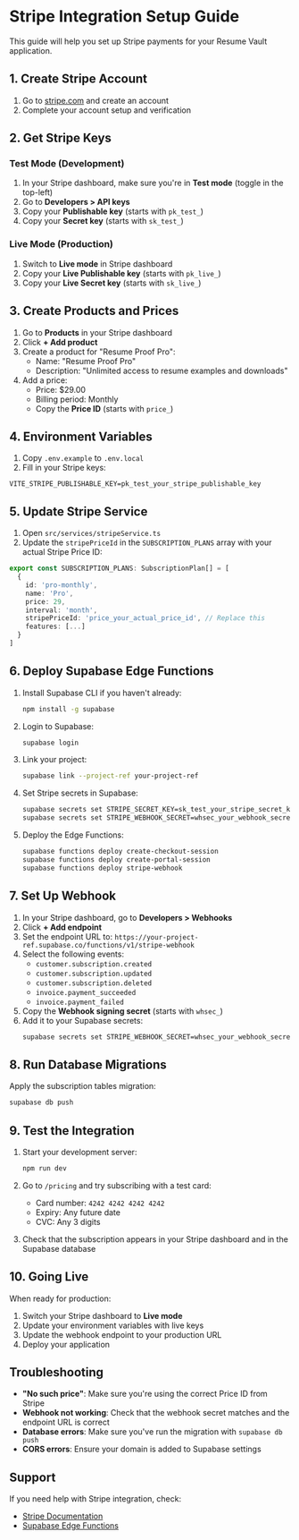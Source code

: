 # Stripe Integration Setup Guide

This guide will help you set up Stripe payments for your Resume Vault application.

## 1. Create Stripe Account

1. Go to [stripe.com](https://stripe.com) and create an account
2. Complete your account setup and verification

## 2. Get Stripe Keys

### Test Mode (Development)
1. In your Stripe dashboard, make sure you're in **Test mode** (toggle in the top-left)
2. Go to **Developers > API keys**
3. Copy your **Publishable key** (starts with `pk_test_`)
4. Copy your **Secret key** (starts with `sk_test_`)

### Live Mode (Production)
1. Switch to **Live mode** in Stripe dashboard
2. Copy your **Live Publishable key** (starts with `pk_live_`)
3. Copy your **Live Secret key** (starts with `sk_live_`)

## 3. Create Products and Prices

1. Go to **Products** in your Stripe dashboard
2. Click **+ Add product**
3. Create a product for "Resume Proof Pro":
   - Name: "Resume Proof Pro"
   - Description: "Unlimited access to resume examples and downloads"
4. Add a price:
   - Price: $29.00
   - Billing period: Monthly
   - Copy the **Price ID** (starts with `price_`)

## 4. Environment Variables

1. Copy `.env.example` to `.env.local`
2. Fill in your Stripe keys:

```env
VITE_STRIPE_PUBLISHABLE_KEY=pk_test_your_stripe_publishable_key
```

## 5. Update Stripe Service

1. Open `src/services/stripeService.ts`
2. Update the `stripePriceId` in the `SUBSCRIPTION_PLANS` array with your actual Stripe Price ID:

```typescript
export const SUBSCRIPTION_PLANS: SubscriptionPlan[] = [
  {
    id: 'pro-monthly',
    name: 'Pro',
    price: 29,
    interval: 'month',
    stripePriceId: 'price_your_actual_price_id', // Replace this
    features: [...]
  }
]
```

## 6. Deploy Supabase Edge Functions

1. Install Supabase CLI if you haven't already:
   ```bash
   npm install -g supabase
   ```

2. Login to Supabase:
   ```bash
   supabase login
   ```

3. Link your project:
   ```bash
   supabase link --project-ref your-project-ref
   ```

4. Set Stripe secrets in Supabase:
   ```bash
   supabase secrets set STRIPE_SECRET_KEY=sk_test_your_stripe_secret_key
   supabase secrets set STRIPE_WEBHOOK_SECRET=whsec_your_webhook_secret
   ```

5. Deploy the Edge Functions:
   ```bash
   supabase functions deploy create-checkout-session
   supabase functions deploy create-portal-session
   supabase functions deploy stripe-webhook
   ```

## 7. Set Up Webhook

1. In your Stripe dashboard, go to **Developers > Webhooks**
2. Click **+ Add endpoint**
3. Set the endpoint URL to: `https://your-project-ref.supabase.co/functions/v1/stripe-webhook`
4. Select the following events:
   - `customer.subscription.created`
   - `customer.subscription.updated`
   - `customer.subscription.deleted`
   - `invoice.payment_succeeded`
   - `invoice.payment_failed`
5. Copy the **Webhook signing secret** (starts with `whsec_`)
6. Add it to your Supabase secrets:
   ```bash
   supabase secrets set STRIPE_WEBHOOK_SECRET=whsec_your_webhook_secret
   ```

## 8. Run Database Migrations

Apply the subscription tables migration:

```bash
supabase db push
```

## 9. Test the Integration

1. Start your development server:
   ```bash
   npm run dev
   ```

2. Go to `/pricing` and try subscribing with a test card:
   - Card number: `4242 4242 4242 4242`
   - Expiry: Any future date
   - CVC: Any 3 digits

3. Check that the subscription appears in your Stripe dashboard and in the Supabase database

## 10. Going Live

When ready for production:

1. Switch your Stripe dashboard to **Live mode**
2. Update your environment variables with live keys
3. Update the webhook endpoint to your production URL
4. Deploy your application

## Troubleshooting

- **"No such price"**: Make sure you're using the correct Price ID from Stripe
- **Webhook not working**: Check that the webhook secret matches and the endpoint URL is correct
- **Database errors**: Make sure you've run the migration with `supabase db push`
- **CORS errors**: Ensure your domain is added to Supabase settings

## Support

If you need help with Stripe integration, check:
- [Stripe Documentation](https://stripe.com/docs)
- [Supabase Edge Functions](https://supabase.com/docs/guides/functions)